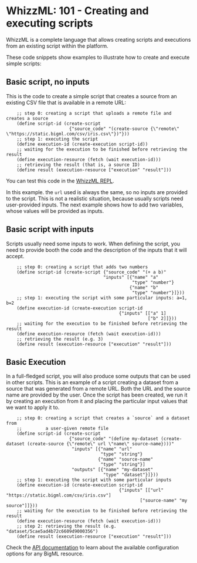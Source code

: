 # WhizzML: 101 - Creating and executing scripts

WhizzML is a complete language that allows creating scripts and executions
from an existing script within the platform.

These code snippets show examples to illustrate how to create and execute
simple scripts:

## Basic script, no inputs

This is the code to create a simple script that creates a source from an
existing CSV file that is available in a remote URL:

```
    ;; step 0: creating a script that uploads a remote file and creates a source
    (define script-id (create-script
                        {"source_code" "(create-source {\"remote\" \"https://static.bigml.com/csv/iris.csv\"})"}))
    ;; step 1: executing the script
    (define execution-id (create-execution script-id))
    ;; waiting for the execution to be finished before retrieving the result
    (define execution-resource (fetch (wait execution-id)))
    ;; retrieving the result (that is, a source ID)
    (define result (execution-resource ["execution" "result"]))
```

You can test this code in the [WhizzML REPL](https://bigml.com/labs/repl/).

In this example. the `url` used is always the same, so no inputs are provided
to the script. This is not a realistic situation, because usually scripts
need user-provided inputs. The next example shows how to
add two variables, whose values will be provided as inputs.

## Basic script with inputs

Scripts usually need some inputs to work. When defining the script, you need
to provide booth the code and the description of the inputs that it will
accept.

```
    ;; step 0: creating a script that adds two numbers
    (define script-id (create-script {"source_code" "(+ a b)"
                                     "inputs" [{"name" "a"
                                                "type" "number"}
                                               {"name" "b"
                                                "type" "number"}]}))
    ;; step 1: executing the script with some particular inputs: a=1, b=2
    (define execution-id (create-execution script-id
                                           {"inputs" [["a" 1]
                                                      ["b" 2]]}))
    ;; waiting for the execution to be finished before retrieving the result
    (define execution-resource (fetch (wait execution-id)))
    ;; retrieving the result (e.g. 3)
    (define result (execution-resource ["execution" "result"]))
```

## Basic Execution

In a full-fledged script, you will also produce some outputs that can be used
in other scripts. This is an example of a script creating a dataset from a
source that was generated from a remote URL. Both the URL and the source
name are provided by the user. Once the script has been created, we
run it by creating an execution from it and placing the particular input values
that we want to apply it to.

```
    ;; step 0: creating a script that creates a `source` and a dataset from
    ;;         a user-given remote file
    (define script-id (create-script
                        {"source_code" "(define my-dataset (create-dataset (create-source {\"remote\" url \"name\" source-name})))"
                         "inputs" [{"name" "url"
                                    "type" "string"}
                                   {"name" "source-name"
                                    "type" "string"}]
                         "outputs" [{"name" "my-dataset"
                                     "type" "dataset"}]}))
    ;; step 1: executing the script with some particular inputs
    (define execution-id (create-execution script-id
                                           {"inputs" [["url" "https://static.bigml.com/csv/iris.csv"]
                                                   ["source-name" "my source"]]}))
    ;; waiting for the execution to be finished before retrieving the result
    (define execution-resource (fetch (wait execution-id)))
    ;; step 2: retrieving the result (e.g. "dataset/5cae5ad4b72c6609d9000356")
    (define result (execution-resource ["execution" "result"]))
```

Check the [API documentation](https://bigml.com/api/) to learn about the
available configuration options for any BigML resource.
